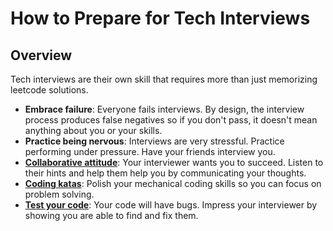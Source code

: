 # How to Prepare for Tech Interviews

## Overview

Tech interviews are their own skill that requires more than just memorizing leetcode solutions.

* **Embrace failure**: Everyone fails interviews. By design, the interview process produces false negatives so if you don't pass, it doesn't mean anything about you or your skills. 
* **Practice being nervous**: Interviews are very stressful. Practice performing under pressure. Have your friends interview you. 
* **[Collaborative attitude](/general/collaboration.md)**: Your interviewer wants you to succeed. Listen to their hints and help them help you by communicating your thoughts.
* **[Coding katas](/code/coding-katas.md)**: Polish your mechanical coding skills so you can focus on problem solving.
* **[Test your code](/code/testing.md)**: Your code will have bugs. Impress your interviewer by showing you are able to find and fix them.
